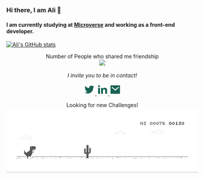 <br>

### Hi there, I am Ali 👋 

####  I am currently studying at [Microverse](https://www.microverse.org/?grsf=04r25h) and working as a front-end developer.<br>
  
  

[![Ali's GitHub stats](https://github-readme-stats.vercel.app/api?username=ali-0111)](https://github.com/anuraghazra/github-readme-stats)
<br>

<p align="center"> 
  Number of People who shared me friendship <br>
  <img src="https://profile-counter.glitch.me/ali-0111/count.svg" />
</p>

<p align="center">
<i>I invite you to be in contact!</i>

<p align="center">
 <a href="https://twitter.com/qurban_safari" alt="Twitter">
  <img width="30px"  src="./img/twitter.svg">
 </a>
 <a href="https://www.linkedin.com/in/ali-safari-695214202/" alt="Linkedin">
  <img width="30px" src="./img/linked.svg">
 </a>
 <a href="mailto:alirahanet@gmail.com" alt="MyProfile">
  <img width="30px"  src="./img/mail.svg">
 </a>

 </p>
</p>
  
<p align="center"> 
  Looking for new Challenges!
  <img src="./img/dino.gif">
</p>






